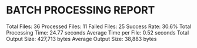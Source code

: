 BATCH PROCESSING REPORT
==================================================
Total Files: 36
Processed Files: 11
Failed Files: 25
Success Rate: 30.6%
Total Processing Time: 24.77 seconds
Average Time per File: 0.52 seconds
Total Output Size: 427,713 bytes
Average Output Size: 38,883 bytes